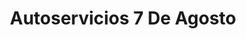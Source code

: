 ---
title: "Autoservicios 7 De Agosto"
url: /barrios-unidos/autoservicios-7-de-agosto/
shop: reparación de automóviles
---